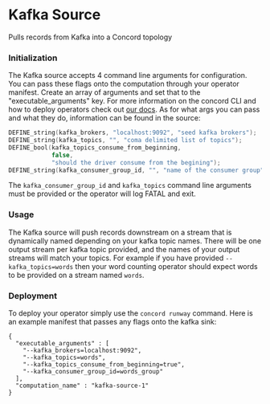 # Kafka Source
Pulls records from Kafka into a Concord topology

### Initialization

The Kafka source accepts 4 command line arguments for configuration. You can pass
these flags onto the computation through your operator manifest. Create an array of
arguments and set that to the "executable_arguments" key. For more information on
the concord CLI and how to deploy operators check out
[our docs](http://concord.io/docs/tutorials/cli.html#computation-json-manifest).
As for what args you can pass and what they do, information can be found in the source:

```cpp
DEFINE_string(kafka_brokers, "localhost:9092", "seed kafka brokers");
DEFINE_string(kafka_topics, "", "coma delimited list of topics");
DEFINE_bool(kafka_topics_consume_from_beginning,
			false,
			"should the driver consume from the begining");
DEFINE_string(kafka_consumer_group_id, "", "name of the consumer group");
```

The `kafka_consumer_group_id` and `kafka_topics` command line arguments must be provided
or the operator will log FATAL and exit.

### Usage

The Kafka source will push records downstream on a stream that is dynamically named depending
on your kafka topic names. There will be one output stream per kafka topic provided, and the
names of your output streams will match your topics. For example if you have provided
`--kafka_topics=words` then your word counting operator should expect words to be provided
on a stream named `words`.

### Deployment

To deploy your operator simply use the `concord runway` command. Here is an example manifest
that passes any flags onto the kafka sink:

```
{
  "executable_arguments" : [
	"--kafka_brokers=localhost:9092",
	"--kafka_topics=words",
	"--kafka_topics_consume_from_beginning=true",
	"--kafka_consumer_group_id=words_group"
  ],
  "computation_name" : "kafka-source-1"
}
```
